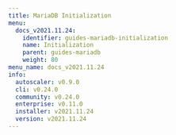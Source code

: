 ```yaml
---
title: MariaDB Initialization
menu:
  docs_v2021.11.24:
    identifier: guides-mariadb-initialization
    name: Initialization
    parent: guides-mariadb
    weight: 80
menu_name: docs_v2021.11.24
info:
  autoscaler: v0.9.0
  cli: v0.24.0
  community: v0.24.0
  enterprise: v0.11.0
  installer: v2021.11.24
  version: v2021.11.24
---
```


